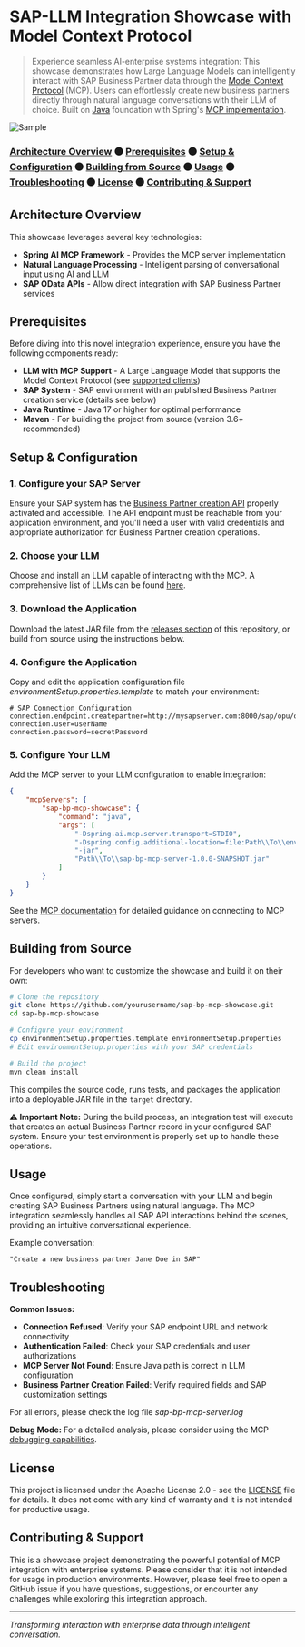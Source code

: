 # SAP-LLM Integration Showcase with Model Context Protocol

> Experience seamless AI-enterprise systems integration: This showcase demonstrates how Large Language Models can intelligently interact with SAP Business Partner data through the [Model Context Protocol](https://modelcontextprotocol.io/) (MCP). Users can effortlessly create new business partners directly through natural language conversations with their LLM of choice. Built on [Java](https://adoptopenjdk.net/) foundation with Spring's [MCP implementation](https://docs.spring.io/spring-ai/reference/api/mcp/mcp-overview.html).

![Sample](https://github.com/user-attachments/assets/281e5182-5093-4500-b490-ea158c4ad905)

### [Architecture Overview](#architecture-overview) ⚫ [Prerequisites](#prerequisites) ⚫ [Setup & Configuration](#setup--configuration) ⚫ [Building from Source](#building-from-source) ⚫ [Usage](#usage) ⚫ [Troubleshooting](#troubleshooting) ⚫ [License](#license) ⚫ [Contributing & Support](#contributing--support)


## Architecture Overview

This showcase leverages several key technologies:

- **Spring AI MCP Framework** - Provides the MCP server implementation
- **Natural Language Processing** - Intelligent parsing of conversational input using AI and LLM
- **SAP OData APIs** - Allow direct integration with SAP Business Partner services  

## Prerequisites
Before diving into this novel integration experience, ensure you have the following components ready:

- **LLM with MCP Support** - A Large Language Model that supports the Model Context Protocol (see [supported clients](https://modelcontextprotocol.io/clients))
- **SAP System** - SAP environment with an published Business Partner creation service (details see below)
- **Java Runtime** - Java 17 or higher for optimal performance
- **Maven** - For building the project from source (version 3.6+ recommended)

## Setup & Configuration

### 1. Configure your SAP Server
Ensure your SAP system has the [Business Partner creation API](https://api.sap.com/api/API_BUSINESS_PARTNER/path/post_A_BusinessPartner) properly activated and accessible. The API endpoint must be reachable from your application environment, and you'll need a user with valid credentials and appropriate authorization for Business Partner creation operations.
  
### 2. Choose your LLM
Choose and install an LLM capable of interacting with the MCP. A comprehensive list of LLMs can be found [here](https://modelcontextprotocol.io/clients).

### 3. Download the Application
Download the latest JAR file from the [releases section](../../releases) of this repository, or build from source using the instructions below.

### 4. Configure the Application
Copy and edit the application configuration file _environmentSetup.properties.template_ to match your environment:

```properties
# SAP Connection Configuration
connection.endpoint.createpartner=http://mysapserver.com:8000/sap/opu/odata/sap/API_BUSINESS_PARTNER/A_BusinessPartner
connection.user=userName
connection.password=secretPassword
```
### 5. Configure Your LLM
Add the MCP server to your LLM configuration to enable integration:

```json
{
	"mcpServers": {
		"sap-bp-mcp-showcase": {
			"command": "java",
			"args": [
				"-Dspring.ai.mcp.server.transport=STDIO",
				"-Dspring.config.additional-location=file:Path\\To\\environmentSetup.properties",
				"-jar",
				"Path\\To\\sap-bp-mcp-server-1.0.0-SNAPSHOT.jar"
			]
		}		
	}
}
```
See the [MCP documentation](https://modelcontextprotocol.io/docs/develop/connect-local-servers) for detailed guidance on connecting to MCP servers.

## Building from Source
For developers who want to customize the showcase and build it on their own:

```bash
# Clone the repository
git clone https://github.com/yourusername/sap-bp-mcp-showcase.git
cd sap-bp-mcp-showcase

# Configure your environment
cp environmentSetup.properties.template environmentSetup.properties
# Edit environmentSetup.properties with your SAP credentials

# Build the project
mvn clean install
```

This compiles the source code, runs tests, and packages the application into a deployable JAR file in the `target` directory.

**⚠️ Important Note:** During the build process, an integration test will execute that creates an actual Business Partner record in your configured SAP system. Ensure your test environment is properly set up to handle these operations.

## Usage

Once configured, simply start a conversation with your LLM and begin creating SAP Business Partners using natural language. The MCP integration seamlessly handles all SAP API interactions behind the scenes, providing an intuitive conversational experience.

Example conversation:
```
"Create a new business partner Jane Doe in SAP"
```

## Troubleshooting

**Common Issues:**

- **Connection Refused**: Verify your SAP endpoint URL and network connectivity
- **Authentication Failed**: Check your SAP credentials and user authorizations
- **MCP Server Not Found**: Ensure Java path is correct in LLM configuration
- **Business Partner Creation Failed**: Verify required fields and SAP customization settings

For all errors, please check the log file _sap-bp-mcp-server.log_

**Debug Mode:**
For a detailed analysis, please consider using the MCP [debugging capabilities](https://modelcontextprotocol.io/legacy/tools/debugging).

## License

This project is licensed under the Apache License 2.0 - see the [LICENSE](LICENSE) file for details. It does not come with any kind of warranty and it is not intended for productive usage.

## Contributing & Support

This is a showcase project demonstrating the powerful potential of MCP integration with enterprise systems. Please consider that it is not intended for usage in production environments. However, please feel free to open a GitHub issue if you have questions, suggestions, or encounter any challenges while exploring this integration approach.

---

*Transforming interaction with enterprise data through intelligent conversation.*
